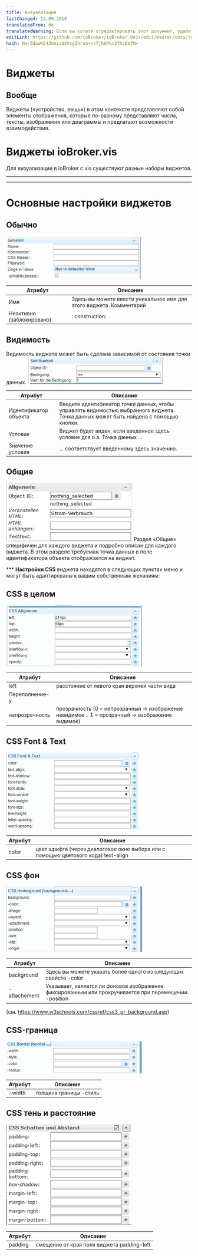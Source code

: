 ```yaml
---
title: визуализация
lastChanged: 13.09.2018
translatedFrom: de
translatedWarning: Если вы хотите отредактировать этот документ, удалите поле «translationFrom», в противном случае этот документ будет снова автоматически переведен
editLink: https://github.com/ioBroker/ioBroker.docs/edit/master/docs/ru/viz/widgets.md
hash: Ma/ZdawKE4JUnzvNSVsgZhrua+/xTjhAPGc3ThcEbfM=
---
```

# Виджеты
## Вообще
Виджеты («устройство, вещь») в этом контексте представляют собой элементы отображения, которые по-разному представляют числа, тексты, изображения или диаграммы и предлагают возможности взаимодействия.

# **Виджеты ioBroker.vis**
Для визуализации в ioBroker с vis существуют разные наборы виджетов.

-------------------------------------------------------------------------------  
-------------------------------------------------------------------------------

# Основные настройки виджетов
## **Обычно**
![001_Widget_Generell](../../de/viz/../media/vis/vis_widgets_001_Widget_Generell.jpg)

Атрибут | Описание |
---- | ---- |
Имя | Здесь вы можете ввести уникальное имя для этого виджета. Комментарий | Здесь вы можете ввести краткое описание. должно появиться в нескольких.
Неактивно (заблокировано) |: construction:

## **Видимость**
Видимость виджета может быть сделана зависимой от состояния точки данных.
![002_Widget_Sichtbarkeit](../../de/viz/../media/vis/vis_widgets-2_002_Widget_Sichtbarkeit.jpg)

Атрибут | Описание |
---- | ---- |
Идентификатор объекта | Введите идентификатор точки данных, чтобы управлять видимостью выбранного виджета. Точка данных может быть найдена с помощью кнопки.
Условие | Виджет будет виден, если введенное здесь условие для о.а. Точка данных ...
Значение условия | ... соответствует введенному здесь значению.

## **Общие**
![](../../de/viz/../media/vis/vis_widgets_003_Widget_Allgemein.jpg) Раздел «Общие» специфичен для каждого виджета и подробно описан для каждого виджета.
В этом разделе требуемая точка данных в поле идентификатора объекта отображается на виджет.

*** **Настройки CSS** виджета находятся в следующих пунктах меню и могут быть адаптированы к вашим собственным желаниям:

## **CSS в целом**
![](../../de/viz/../media/vis/vis_widgets_004_CSS_allgemein.jpg)

Атрибут | Описание |
---- | ---- |
left | расстояние от левого края верхней части вида | расстояние от вершины ширины вида | ширина высоты виджета | высота z-индекса виджета | указывают плоскость, в которой лежит виджет (0 = на фоне, положительные значения = каждый чем выше значение, тем дальше вверх) overflow-x | Свойство overflow указывает, что должно произойти, если содержимое переполняется в блоке элемента. Это свойство указывает, следует ли добавлять содержимое на полосы прокрутки, если содержимое элемента слишком велико для размещения в указанной области.
Переполнение-у |
непрозрачность | прозрачность (0 = непрозрачный -> изображение невидимое .. 1 = прозрачный -> изображение видимое)

## **CSS Font & Text**
![005_CSS_Font_Text](../../de/viz/../media/vis/vis_widgets_005_CSS_Font_Text.jpg)

Атрибут | Описание |
---- | ---- |
color | цвет шрифта (через диалоговое окно выбора или с помощью цветового кода) text-align | очистка текста (слева, справа, по центру) text-shadow | цвет font-семейства шрифтов | font font-style | тип шрифта (обычный, курсив, наклонный, начальный, унаследовать) font-option | Вариант набора символов (обычный, маленькие заглавные буквы, ...) font-weight | размер шрифта font-size | размер шрифта line-height | межстрочный интервал межстрочный интервал | шаг межстрочный интервал | межстрочный интервал

## **CSS фон**
![006_CSS_Hintergrund](../../de/viz/../media/vis/vis_widgets_006_CSS_Hintergrund.jpg)

Атрибут | Описание |
---- | ---- |
background | Здесь вы можете указать более одного из следующих свойств -color | background color -image | background image -repeat | Указывает, повторяется ли фон по всей ширине и / или высоте элемента.
-attachement | Указывает, является ли фоновое изображение фиксированным или прокручивается при перемещении. -position | Ориентация фонового изображения (https://www.w3schools.com/cssref/pr_background-position.asp) -size | размер фонового изображения -clip | Управляет перекрытием с началом координат | координат координат начала координат для изображений

(см. https://www.w3schools.com/cssref/css3_pr_background.asp)

## **CSS-граница**
![007_CSS_Border](../../de/viz/../media/vis/vis_widgets_007_CSS_Border.jpg)

Атрибут | Описание |
---- | ---- |
-width | толщина границы -стиль | стиль линии границы -color | цвет границы -radius | угловой радиус границы; может составлять не более половины более короткого диапазона виджета

## **CSS тень и расстояние**
![008_CSS_Schatten_Abstand](../../de/viz/../media/vis/vis_widgets_008_CSS_Schatten_Abstand.jpg)

Атрибут | Описание |
---- | ---- |
padding | смещение от края поля виджета padding-left | смещение на левой стороне padding-top | смещение на верхней стороне padding-right | смещение на правой стороне padding-bottom | смещение на нижней стороне box-shadow | color тень поля виджета margin-top | верхнее поле вокруг виджета (авто,%, px, pt, cm) margin-right | правое поле вокруг виджета margin-bottom | нижнее поле вокруг виджета margin-left | left margin вокруг виджета

[185]:…